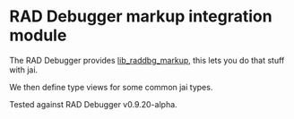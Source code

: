# RAD Debugger markup integration module

The RAD Debugger provides [lib_raddbg_markup](https://github.com/EpicGamesExt/raddebugger/blob/master/src/lib_raddbg_markup/raddbg_markup.h), this lets you do that stuff with jai. 

We then define type views for some common jai types.

Tested against RAD Debugger v0.9.20-alpha.